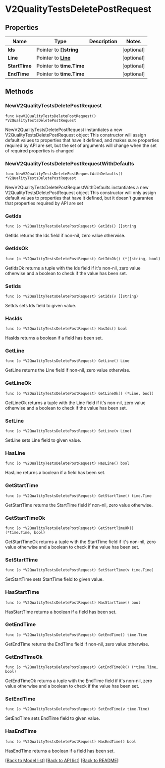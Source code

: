 # V2QualityTestsDeletePostRequest

## Properties

Name | Type | Description | Notes
------------ | ------------- | ------------- | -------------
**Ids** | Pointer to **[]string** |  | [optional] 
**Line** | Pointer to [**Line**](Line.md) |  | [optional] 
**StartTime** | Pointer to **time.Time** |  | [optional] 
**EndTime** | Pointer to **time.Time** |  | [optional] 

## Methods

### NewV2QualityTestsDeletePostRequest

`func NewV2QualityTestsDeletePostRequest() *V2QualityTestsDeletePostRequest`

NewV2QualityTestsDeletePostRequest instantiates a new V2QualityTestsDeletePostRequest object
This constructor will assign default values to properties that have it defined,
and makes sure properties required by API are set, but the set of arguments
will change when the set of required properties is changed

### NewV2QualityTestsDeletePostRequestWithDefaults

`func NewV2QualityTestsDeletePostRequestWithDefaults() *V2QualityTestsDeletePostRequest`

NewV2QualityTestsDeletePostRequestWithDefaults instantiates a new V2QualityTestsDeletePostRequest object
This constructor will only assign default values to properties that have it defined,
but it doesn't guarantee that properties required by API are set

### GetIds

`func (o *V2QualityTestsDeletePostRequest) GetIds() []string`

GetIds returns the Ids field if non-nil, zero value otherwise.

### GetIdsOk

`func (o *V2QualityTestsDeletePostRequest) GetIdsOk() (*[]string, bool)`

GetIdsOk returns a tuple with the Ids field if it's non-nil, zero value otherwise
and a boolean to check if the value has been set.

### SetIds

`func (o *V2QualityTestsDeletePostRequest) SetIds(v []string)`

SetIds sets Ids field to given value.

### HasIds

`func (o *V2QualityTestsDeletePostRequest) HasIds() bool`

HasIds returns a boolean if a field has been set.

### GetLine

`func (o *V2QualityTestsDeletePostRequest) GetLine() Line`

GetLine returns the Line field if non-nil, zero value otherwise.

### GetLineOk

`func (o *V2QualityTestsDeletePostRequest) GetLineOk() (*Line, bool)`

GetLineOk returns a tuple with the Line field if it's non-nil, zero value otherwise
and a boolean to check if the value has been set.

### SetLine

`func (o *V2QualityTestsDeletePostRequest) SetLine(v Line)`

SetLine sets Line field to given value.

### HasLine

`func (o *V2QualityTestsDeletePostRequest) HasLine() bool`

HasLine returns a boolean if a field has been set.

### GetStartTime

`func (o *V2QualityTestsDeletePostRequest) GetStartTime() time.Time`

GetStartTime returns the StartTime field if non-nil, zero value otherwise.

### GetStartTimeOk

`func (o *V2QualityTestsDeletePostRequest) GetStartTimeOk() (*time.Time, bool)`

GetStartTimeOk returns a tuple with the StartTime field if it's non-nil, zero value otherwise
and a boolean to check if the value has been set.

### SetStartTime

`func (o *V2QualityTestsDeletePostRequest) SetStartTime(v time.Time)`

SetStartTime sets StartTime field to given value.

### HasStartTime

`func (o *V2QualityTestsDeletePostRequest) HasStartTime() bool`

HasStartTime returns a boolean if a field has been set.

### GetEndTime

`func (o *V2QualityTestsDeletePostRequest) GetEndTime() time.Time`

GetEndTime returns the EndTime field if non-nil, zero value otherwise.

### GetEndTimeOk

`func (o *V2QualityTestsDeletePostRequest) GetEndTimeOk() (*time.Time, bool)`

GetEndTimeOk returns a tuple with the EndTime field if it's non-nil, zero value otherwise
and a boolean to check if the value has been set.

### SetEndTime

`func (o *V2QualityTestsDeletePostRequest) SetEndTime(v time.Time)`

SetEndTime sets EndTime field to given value.

### HasEndTime

`func (o *V2QualityTestsDeletePostRequest) HasEndTime() bool`

HasEndTime returns a boolean if a field has been set.


[[Back to Model list]](../README.md#documentation-for-models) [[Back to API list]](../README.md#documentation-for-api-endpoints) [[Back to README]](../README.md)


